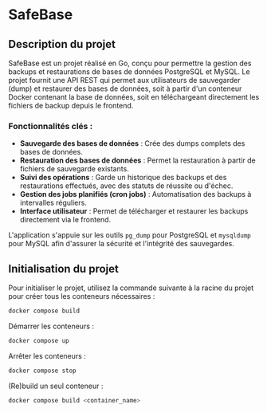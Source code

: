 # SafeBase

## Description du projet

SafeBase est un projet réalisé en Go, conçu pour permettre la gestion des backups et restaurations de bases de données PostgreSQL et MySQL. Le projet fournit une API REST qui permet aux utilisateurs de sauvegarder (dump) et restaurer des bases de données, soit à partir d'un conteneur Docker contenant la base de données, soit en téléchargeant directement les fichiers de backup depuis le frontend.

### Fonctionnalités clés :
- **Sauvegarde des bases de données** : Crée des dumps complets des bases de données.
- **Restauration des bases de données** : Permet la restauration à partir de fichiers de sauvegarde existants.
- **Suivi des opérations** : Garde un historique des backups et des restaurations effectués, avec des statuts de réussite ou d'échec.
- **Gestion des jobs planifiés (cron jobs)** : Automatisation des backups à intervalles réguliers.
- **Interface utilisateur** : Permet de télécharger et restaurer les backups directement via le frontend.

L'application s'appuie sur les outils `pg_dump` pour PostgreSQL et `mysqldump` pour MySQL afin d'assurer la sécurité et l'intégrité des sauvegardes.

## Initialisation du projet

Pour initialiser le projet, utilisez la commande suivante à la racine du projet pour créer tous les conteneurs nécessaires :
```bash
docker compose build
```

Démarrer les conteneurs :
```bash
docker compose up
```

Arrêter les conteneurs :
```bash
docker compose stop
```

(Re)build un seul conteneur :
```bash
docker compose build <container_name>
```